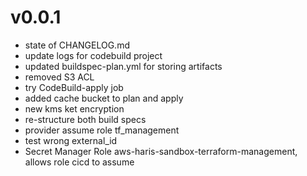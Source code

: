 # v0.0.1

* state of CHANGELOG.md
* update logs for codebuild project
* updated buildspec-plan.yml for storing artifacts
* removed S3 ACL
* try CodeBuild-apply job
* added cache bucket to plan and apply
* new kms ket encryption
* re-structure both build specs
* provider assume role tf_management
* test wrong external_id
* Secret Manager Role aws-haris-sandbox-terraform-management, allows role cicd to assume

